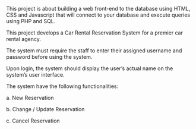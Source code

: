 This project is about building a web front-end to the database using HTML, CSS and Javascript that will connect to your database and execute queries using PHP and SQL.

This project develops a Car Rental Reservation System for a premier car rental agency. 

The system must require the staff to enter their assigned username and password before using the system. 

Upon login, the system should display the user’s actual name on the system’s user interface. 

The system have the following functionalities:

a. New Reservation

b. Change / Update Reservation

c. Cancel Reservation
